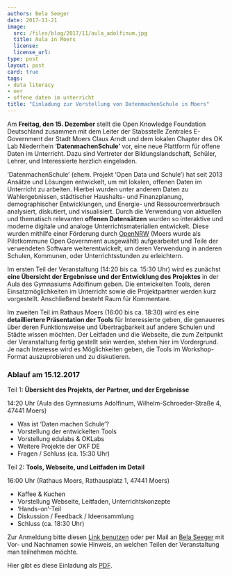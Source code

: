 ```yaml
---
authors: Bela Seeger
date: 2017-11-21
image:
  src: /files/blog/2017/11/aula_adolfinum.jpg
  title: Aula in Moers 
  license: 
  license_url: 
type: post
layout: post
card: true
tags:
- data literacy
- oer
- offene daten im unterricht
title: "Einladung zur Vorstellung von DatenmachenSchule in Moers"
---
```



Am **Freitag, den 15. Dezember** stellt die Open Knowledge Foundation Deutschland zusammen mit dem Leiter der Stabsstelle Zentrales E-Government der Stadt Moers Claus Arndt und dem lokalen Chapter des OK Lab Niederrhein ‘**DatenmachenSchule’** vor, eine neue Plattform für offene Daten im Unterricht. Dazu sind Vertreter der Bildungslandschaft, Schüler, Lehrer, und Interessierte herzlich eingeladen. 

‘DatenmachenSchule’ (ehem. Projekt ‘Open Data und Schule’) hat seit 2013 Ansätze und Lösungen entwickelt, um mit lokalen, offenen Daten im Unterricht zu arbeiten. Hierbei wurden unter anderem Daten zu Wahlergebnissen, städtischer Haushalts- und Finanzplanung, demographischer Entwicklungen, und Energie- und Ressourcenverbrauch analysiert, diskutiert, und visualisiert. Durch die Verwendung von aktuellen und thematisch relevanten **offenen Datensätzen** wurden so interaktive und moderne digitale und analoge Unterrichtsmaterialien entwickelt. Diese wurden mithilfe einer Förderung durch [OpenNRW](https://open.nrw/) (Moers wurde als Pilotkommune Open Government ausgewählt) aufgearbeitet und Teile der verwendeten Software weiterentwickelt, um deren Verwendung in anderen Schulen, Kommunen, oder Unterrichtsstunden zu erleichtern. 

Im ersten Teil der Veranstaltung (14:20 bis ca. 15:30 Uhr) wird es zunächst **eine Übersicht der Ergebnisse und der Entwicklung des Projektes** in der Aula des Gymnasiums Adolfinum geben. Die entwickelten Tools, deren Einsatzmöglichkeiten im Unterricht sowie die Projektpartner werden kurz vorgestellt. Anschließend besteht Raum für Kommentare.

Im zweiten Teil im Rathaus Moers (16:00 bis ca. 18:30) wird es eine **detailliertere Präsentation der Tools** für Interessierte geben, die genaueres über deren Funktionsweise und Übertragbarkeit auf andere Schulen und Städte wissen möchten. Der Leitfaden und die Webseite, die zum Zeitpunkt der Veranstaltung fertig gestellt sein werden, stehen hier im Vordergrund. Je nach Interesse wird es Möglichkeiten geben, die Tools im Workshop-Format auszuprobieren und zu diskutieren.

### Ablauf am 15.12.2017

Teil 1: **Übersicht des Projekts, der Partner, und der Ergebnisse**

14:20 Uhr (Aula des Gymnasiums Adolfinum, Wilhelm-Schroeder-Straße 4, 47441 Moers) 
* Was ist ‘Daten machen Schule’?
* Vorstellung der entwickelten Tools 
* Vorstellung edulabs & OKLabs
* Weitere Projekte der OKF DE
* Fragen / Schluss (ca. 15:30 Uhr)

Teil 2: **Tools, Webseite, und Leitfaden im Detail**

16:00 Uhr (Rathaus Moers, Rathausplatz 1, 47441 Moers) 
* Kaffee & Kuchen 
* Vorstellung Webseite, Leitfaden, Unterrichtskonzepte
* ‘Hands-on’-Teil
* Diskussion / Feedback / Ideensammlung 
* Schluss (ca. 18:30 Uhr)

Zur Anmeldung bitte diesen [Link benutzen](https://goo.gl/forms/0h0wEcJnkkn3W4NE3) oder per Mail an [Bela Seeger](mailto:bela.seeger@okfn.de) mit Vor- und Nachnamen sowie Hinweis, an welchen Teilen der Veranstaltung man teilnehmen möchte. 

Hier gibt es diese Einladung als [PDF](/files/blog/2017/11/DatenmachenSchule-Einladung.pdf).